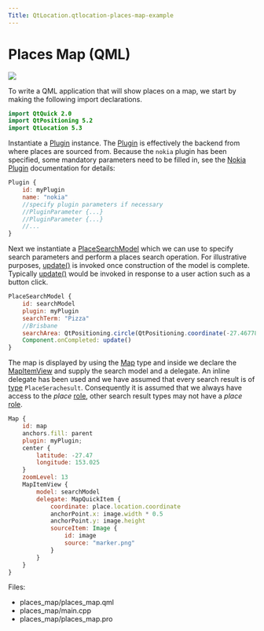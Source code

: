 ```yaml
---
Title: QtLocation.qtlocation-places-map-example
---
```

        
Places Map (QML)
================

<span class="subtitle"></span>
<span id="details"></span>
![](https://developer.ubuntu.com/static/devportal_uploaded/6598a2ab-3cd7-4cdf-bed5-5c7624509985-api/apps/qml/sdk-15.04/qtlocation-places-map-example/images/places-map.jpg)

To write a QML application that will show places on a map, we start by making the following import declarations.

``` qml
import QtQuick 2.0
import QtPositioning 5.2
import QtLocation 5.3
```

Instantiate a [Plugin](../QtLocation.location-places-qml.md#plugin) instance. The [Plugin](../QtLocation.location-places-qml.md#plugin) is effectively the backend from where places are sourced from. Because the `nokia` plugin has been specified, some mandatory parameters need to be filled in, see the [Nokia Plugin](../QtLocation.location-plugin-nokia.md#mandatory-parameters) documentation for details:

``` qml
Plugin {
    id: myPlugin
    name: "nokia"
    //specify plugin parameters if necessary
    //PluginParameter {...}
    //PluginParameter {...}
    //...
}
```

Next we instantiate a [PlaceSearchModel](../QtLocation.PlaceSearchModel.md) which we can use to specify search parameters and perform a places search operation. For illustrative purposes, [update()](../QtLocation.PlaceSearchModel.md#update-method) is invoked once construction of the model is complete. Typically [update()](../QtLocation.PlaceSearchModel.md#update-method) would be invoked in response to a user action such as a button click.

``` qml
PlaceSearchModel {
    id: searchModel
    plugin: myPlugin
    searchTerm: "Pizza"
    //Brisbane
    searchArea: QtPositioning.circle(QtPositioning.coordinate(-27.46778, 153.02778))
    Component.onCompleted: update()
}
```

The map is displayed by using the [Map](../QtLocation.Map.md) type and inside we declare the [MapItemView](../QtLocation.MapItemView.md) and supply the search model and a delegate. An inline delegate has been used and we have assumed that every search result is of [type](../QtLocation.PlaceSearchModel.md#search-result-types) `PlaceSerachesult`. Consequently it is assumed that we always have access to the *place* [role](../QtLocation.PlaceSearchModel.md#placesearchmodel-roles), other search result types may not have a *place* [role](../QtLocation.PlaceSearchModel.md#placesearchmodel-roles).

``` qml
Map {
    id: map
    anchors.fill: parent
    plugin: myPlugin;
    center {
        latitude: -27.47
        longitude: 153.025
    }
    zoomLevel: 13
    MapItemView {
        model: searchModel
        delegate: MapQuickItem {
            coordinate: place.location.coordinate
            anchorPoint.x: image.width * 0.5
            anchorPoint.y: image.height
            sourceItem: Image {
                id: image
                source: "marker.png"
            }
        }
    }
}
```

Files:

-   places\_map/places\_map.qml
-   places\_map/main.cpp
-   places\_map/places\_map.pro

